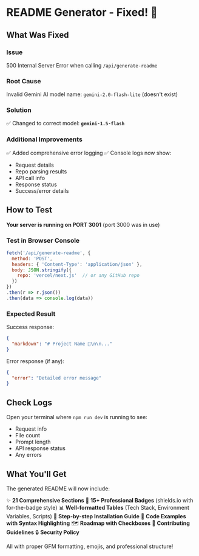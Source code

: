# README Generator - Fixed! 🎉

## What Was Fixed

### Issue
500 Internal Server Error when calling `/api/generate-readme`

### Root Cause
Invalid Gemini AI model name: `gemini-2.0-flash-lite` (doesn't exist)

### Solution
✅ Changed to correct model: **`gemini-1.5-flash`**

### Additional Improvements
✅ Added comprehensive error logging
✅ Console logs now show:
   - Request details
   - Repo parsing results  
   - API call info
   - Response status
   - Success/error details

## How to Test

**Your server is running on PORT 3001** (port 3000 was in use)

### Test in Browser Console

```javascript
fetch('/api/generate-readme', {
  method: 'POST',
  headers: { 'Content-Type': 'application/json' },
  body: JSON.stringify({ 
    repo: 'vercel/next.js'  // or any GitHub repo
  })
})
.then(r => r.json())
.then(data => console.log(data))
```

### Expected Result

Success response:
```json
{
  "markdown": "# Project Name 🚀\n\n..."
}
```

Error response (if any):
```json
{
  "error": "Detailed error message"
}
```

## Check Logs

Open your terminal where `npm run dev` is running to see:
- Request info
- File count
- Prompt length
- API response status
- Any errors

## What You'll Get

The generated README will now include:

✨ **21 Comprehensive Sections**
📛 **15+ Professional Badges** (shields.io with for-the-badge style)
📊 **Well-formatted Tables** (Tech Stack, Environment Variables, Scripts)
📖 **Step-by-step Installation Guide**
🎯 **Code Examples with Syntax Highlighting**
🗺️ **Roadmap with Checkboxes**
🤝 **Contributing Guidelines**
🔒 **Security Policy**

All with proper GFM formatting, emojis, and professional structure!

